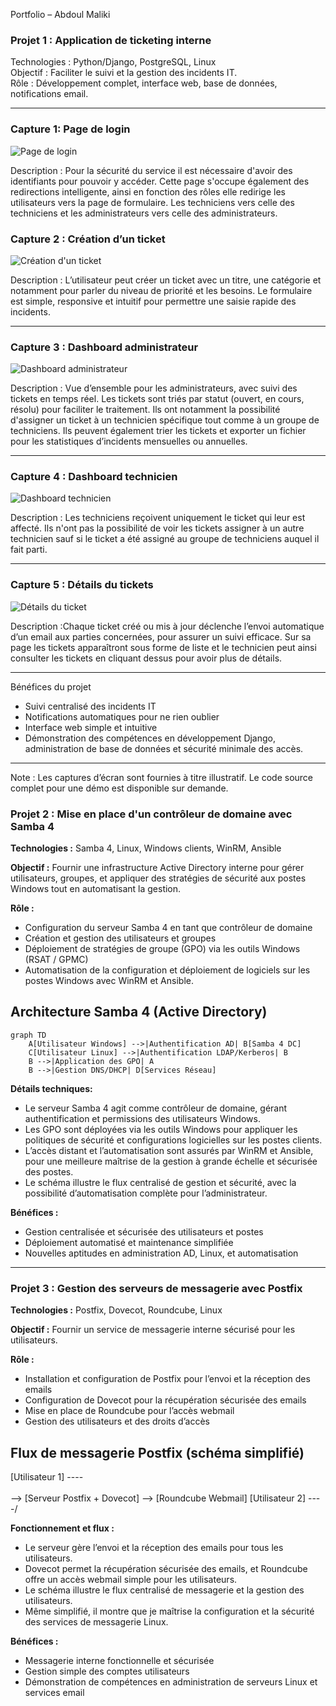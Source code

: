 Portfolio – Abdoul Maliki 

### Projet 1 : Application de ticketing interne

Technologies : Python/Django, PostgreSQL, Linux  
Objectif : Faciliter le suivi et la gestion des incidents IT.  
Rôle : Développement complet, interface web, base de données, notifications email.

---

### Capture 1: Page de login
![Page de login](Images/Page_login.jpg)  

Description : Pour la sécurité du service il est nécessaire d'avoir des identifiants pour pouvoir y accéder. Cette page s'occupe également des redirections intelligente, ainsi en fonction des rôles elle redirige les utilisateurs vers la page de formulaire. Les techniciens vers celle des techniciens et les administrateurs vers celle des administrateurs.

### Capture 2 : Création d’un ticket
![Création d'un ticket](Images/Formulaire_ticket.jpg)  

Description : L’utilisateur peut créer un ticket avec un titre, une catégorie et notamment pour parler du niveau de priorité et les besoins. Le formulaire est simple, responsive et intuitif pour permettre une saisie rapide des incidents. 

---

### Capture 3 : Dashboard administrateur
![Dashboard administrateur](Images/Dashboard_admin.jpg)  

Description : Vue d’ensemble pour les administrateurs, avec suivi des tickets en temps réel. Les tickets sont triés par statut (ouvert, en cours, résolu) pour faciliter le traitement. Ils ont notamment la possibilité d'assigner un ticket à un technicien spécifique tout comme à un groupe de techniciens. Ils peuvent également trier les tickets et exporter un fichier pour les statistiques d’incidents mensuelles ou annuelles.

---

### Capture 4 : Dashboard technicien 
![Dashboard technicien](Images/Dashboard_technicien.jpg)  

Description : Les techniciens reçoivent uniquement le ticket qui leur est affecté. Ils n'ont pas la possibilité de voir les tickets assigner à un autre technicien sauf si le ticket a été assigné au groupe de techniciens auquel il fait parti.

---

### Capture 5 : Détails du tickets
![Détails du ticket ](Images/Détails_tickets.jpg)  

Description :Chaque ticket créé ou mis à jour déclenche l’envoi automatique d’un email aux parties concernées, pour assurer un suivi efficace. Sur sa page les tickets apparaîtront sous forme de liste et le technicien peut ainsi consulter les tickets en cliquant dessus pour avoir plus de détails.

---

 Bénéfices du projet
- Suivi centralisé des incidents IT  
- Notifications automatiques pour ne rien oublier  
- Interface web simple et intuitive  
- Démonstration des compétences en développement Django, administration de base de données et sécurité minimale des accès.

---

Note : Les captures d’écran sont fournies à titre illustratif. Le code source complet pour une démo est disponible sur demande.



### Projet 2 : Mise en place d'un contrôleur de domaine avec Samba 4

**Technologies :** Samba 4, Linux, Windows clients, WinRM, Ansible  

**Objectif :** Fournir une infrastructure Active Directory interne pour gérer utilisateurs, groupes, et appliquer des stratégies de sécurité aux postes Windows tout en automatisant la gestion.  

**Rôle :**
- Configuration du serveur Samba 4 en tant que contrôleur de domaine  
- Création et gestion des utilisateurs et groupes  
- Déploiement de stratégies de groupe (GPO) via les outils Windows (RSAT / GPMC)  
- Automatisation de la configuration et déploiement de logiciels sur les postes Windows avec WinRM et Ansible.

## Architecture Samba 4 (Active Directory)

```mermaid
graph TD
    A[Utilisateur Windows] -->|Authentification AD| B[Samba 4 DC]
    C[Utilisateur Linux] -->|Authentification LDAP/Kerberos| B
    B -->|Application des GPO| A
    B -->|Gestion DNS/DHCP| D[Services Réseau]
```

**Détails techniques:**
- Le serveur Samba 4 agit comme contrôleur de domaine, gérant authentification et permissions des utilisateurs Windows.  
- Les GPO sont déployées via les outils Windows pour appliquer les politiques de sécurité et configurations logicielles sur les postes clients.  
- L’accès distant et l’automatisation sont assurés par WinRM et Ansible, pour une meilleure maîtrise de la gestion à grande échelle et sécurisée des postes.  
- Le schéma illustre le flux centralisé de gestion et sécurité, avec la possibilité d’automatisation complète pour l’administrateur.  

**Bénéfices :**
- Gestion centralisée et sécurisée des utilisateurs et postes  
- Déploiement automatisé et maintenance simplifiée  
- Nouvelles aptitudes en administration AD, Linux, et automatisation  

---

### Projet 3 : Gestion des serveurs de messagerie avec Postfix

**Technologies :** Postfix, Dovecot, Roundcube, Linux  

**Objectif :** Fournir un service de messagerie interne sécurisé pour les utilisateurs.  

**Rôle :**
- Installation et configuration de Postfix pour l’envoi et la réception des emails  
- Configuration de Dovecot pour la récupération sécurisée des emails  
- Mise en place de Roundcube pour l’accès webmail  
- Gestion des utilisateurs et des droits d’accès  

## Flux de messagerie Postfix (schéma simplifié)

[Utilisateur 1] ----\
                     \
                      --> [Serveur Postfix + Dovecot] --> [Roundcube Webmail]
[Utilisateur 2] ----/

**Fonctionnement et flux :** 
- Le serveur gère l’envoi et la réception des emails pour tous les utilisateurs.  
- Dovecot permet la récupération sécurisée des emails, et Roundcube offre un accès webmail simple pour les utilisateurs.  
- Le schéma illustre le flux centralisé de messagerie et la gestion des utilisateurs.  
- Même simplifié, il montre que je maîtrise la configuration et la sécurité des services de messagerie Linux.  

**Bénéfices :**
- Messagerie interne fonctionnelle et sécurisée  
- Gestion simple des comptes utilisateurs  
- Démonstration de compétences en administration de serveurs Linux et services email
